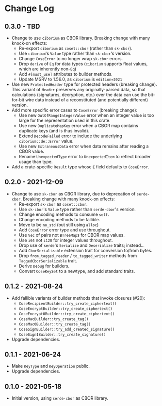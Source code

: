 # Change Log

## 0.3.0 - TBD

- Change to use `ciborium` as CBOR library. Breaking change with many knock-on effects:
    - Re-export `ciborium` as `coset::cbor` (rather than `sk-cbor`).
    - Use `ciborium`'s `Value` type rather than `sk-cbor`'s version.
    - Change `CoseError` to no longer wrap `sk-cbor` errors.
    - Drop `derive` of `Eq` for data types (`ciborium` supports float values, which are inherently non-`Eq`)
    - Add `#[must_use]` attributes to builder methods.
    - Update MSRV to 1.56.0, as `ciborium` is `edition=2021`
- Use new `ProtectedHeader` type for protected headers (breaking change).  This variant of `Header` preserves any
  originally-parsed data, so that calculations (signatures, decryption, etc.) over the data can use the bit-for-bit wire
  data instead of a reconstituted (and potentially different) version.
- Add more specific error cases to `CoseError` (breaking change):
    - Use new `OutOfRangeIntegerValue` error when an integer value is too large for the representation used in this
      crate.
    - Use new `DuplicateMapKey` error when a CBOR map contains duplicate keys (and is thus invalid).
    - Extend `DecodeFailed` error to include the underlying `ciborium::de::Error` value.
    - Use new `ExtraneousData` error when data remains after reading a CBOR value.
    - Rename `UnexpectedType` error to `UnexpectedItem` to reflect broader usage than type.
- Add a crate-specific `Result` type whose `E` field defaults to `CoseError`.

## 0.2.0 - 2021-12-09

- Change to use `sk-cbor` as CBOR library, due to deprecation of `serde-cbor`. Breaking change with many knock-on
  effects:
    - Re-export `sk-cbor` as `coset::cbor`.
    - Use `sk-cbor`'s `Value` type rather than `serde-cbor`'s version.
    - Change encoding methods to consume `self`.
    - Change encoding methods to be fallible.
    - Move to be `no_std` (but still using `alloc`)
    - Add `CoseError` error type and use throughout.
    - Use `Vec` of pairs not `BTreeMap`s for CBOR map values.
    - Use `i64` not `i128` for integer values throughout.
    - Drop use of `serde`'s `Serialize` and `Deserialize` traits; instead&hellip;
    - Add `CborSerializable` extension trait for conversion to/from bytes.
    - Drop `from_tagged_reader` / `to_tagged_writer` methods from `TaggedCborSerializable` trait.
    - Derive `Debug` for builders.
    - Convert `CoseKeySet` to a newtype, and add standard traits.

## 0.1.2 - 2021-08-24

- Add fallible variants of builder methods that invoke closures (#20):
    - `CoseRecipientBuilder::try_create_ciphertext()`
    - `CoseEncryptBuilder::try_create_ciphertext()`
    - `CoseEncrypt0Builder::try_create_ciphertext()`
    - `CoseMacBuilder::try_create_tag()`
    - `CoseMac0Builder::try_create_tag()`
    - `CoseSignBuilder::try_add_created_signature()`
    - `CoseSign1Builder::try_create_signature()`
- Upgrade dependencies.

## 0.1.1 - 2021-06-24

- Make `KeyType` and `KeyOperation` public.
- Upgrade dependencies.

## 0.1.0 - 2021-05-18

- Initial version, using `serde-cbor` as CBOR library.
